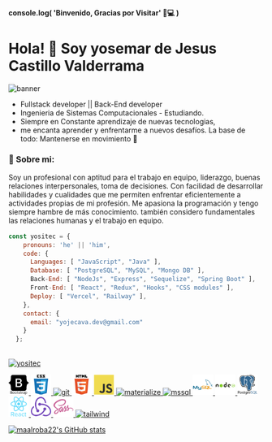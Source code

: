  #### console.log( 'Binvenido, Gracias por Visitar' 🤚💻 )
 
# Hola! 👋 Soy yosemar de Jesus Castillo Valderrama

![banner](https://user-images.githubusercontent.com/29136516/185747558-69f7131f-fd0b-4b84-972b-842d0c5b86d9.gif)

* Fullstack developer || Back-End developer
* Ingenieria de Sistemas Computacionales - Estudiando.
* Siempre en Constante aprendizaje de nuevas tecnologias,
* me encanta aprender y enfrentarme a nuevos desafíos.
La base de todo: Mantenerse en movimiento 🚀



###  📌  Sobre mi:
Soy un profesional con aptitud para el
trabajo en equipo, liderazgo, buenas
relaciones interpersonales, toma de
decisiones. Con facilidad de desarrollar
habilidades y cualidades que me permiten
enfrentar eficientemente a actividades
propias de mi profesión.
Me apasiona la programación y tengo siempre hambre de más conocimiento.
también considero fundamentales las relaciones humanas y el trabajo en equipo.

```js
const yositec = {
    pronouns: 'he' || 'him',
    code: {
      Languages: [ "JavaScript", "Java" ],
      Database: [ "PostgreSQL", "MySQL", "Mongo DB" ],
      Back-End: [ "NodeJs", "Express", "Sequelize", "Spring Boot" ],
      Front-End: [ "React", "Redux", "Hooks", "CSS modules" ],
      Deploy: [ "Vercel", "Railway" ],
    },
    contact: {
      email: "yojecava.dev@gmail.com"
    }
  }; 
  
```

<p align="left"> <a href="https://github.com/ryo-ma/github-profile-trophy"><img src="https://github-profile-trophy.vercel.app/?username=yositec" alt="yositec" /></a> </p>

<p align="left"> <a href="https://getbootstrap.com" target="_blank" rel="noreferrer"> <img src="https://raw.githubusercontent.com/devicons/devicon/master/icons/bootstrap/bootstrap-plain-wordmark.svg" alt="bootstrap" width="40" height="40"/> </a> <a href="https://www.w3schools.com/css/" target="_blank" rel="noreferrer"> <img src="https://raw.githubusercontent.com/devicons/devicon/master/icons/css3/css3-original-wordmark.svg" alt="css3" width="40" height="40"/> </a> <a href="https://git-scm.com/" target="_blank" rel="noreferrer"> <img src="https://www.vectorlogo.zone/logos/git-scm/git-scm-icon.svg" alt="git" width="40" height="40"/> </a> <a href="https://www.w3.org/html/" target="_blank" rel="noreferrer"> <img src="https://raw.githubusercontent.com/devicons/devicon/master/icons/html5/html5-original-wordmark.svg" alt="html5" width="40" height="40"/> </a> <a href="https://developer.mozilla.org/en-US/docs/Web/JavaScript" target="_blank" rel="noreferrer"> <img src="https://raw.githubusercontent.com/devicons/devicon/master/icons/javascript/javascript-original.svg" alt="javascript" width="40" height="40"/> </a> <a href="https://materializecss.com/" target="_blank" rel="noreferrer"> <img src="https://raw.githubusercontent.com/prplx/svg-logos/5585531d45d294869c4eaab4d7cf2e9c167710a9/svg/materialize.svg" alt="materialize" width="40" height="40"/> </a> <a href="https://www.microsoft.com/en-us/sql-server" target="_blank" rel="noreferrer"> <img src="https://www.svgrepo.com/show/303229/microsoft-sql-server-logo.svg" alt="mssql" width="40" height="40"/> </a> <a href="https://www.mysql.com/" target="_blank" rel="noreferrer"> <img src="https://raw.githubusercontent.com/devicons/devicon/master/icons/mysql/mysql-original-wordmark.svg" alt="mysql" width="40" height="40"/> </a> <a href="https://nodejs.org" target="_blank" rel="noreferrer"> <img src="https://raw.githubusercontent.com/devicons/devicon/master/icons/nodejs/nodejs-original-wordmark.svg" alt="nodejs" width="40" height="40"/> </a> <a href="https://www.postgresql.org" target="_blank" rel="noreferrer"> <img src="https://raw.githubusercontent.com/devicons/devicon/master/icons/postgresql/postgresql-original-wordmark.svg" alt="postgresql" width="40" height="40"/> </a> <a href="https://reactjs.org/" target="_blank" rel="noreferrer"> <img src="https://raw.githubusercontent.com/devicons/devicon/master/icons/react/react-original-wordmark.svg" alt="react" width="40" height="40"/> </a> <a href="https://redux.js.org" target="_blank" rel="noreferrer"> <img src="https://raw.githubusercontent.com/devicons/devicon/master/icons/redux/redux-original.svg" alt="redux" width="40" height="40"/> </a> <a href="https://sass-lang.com" target="_blank" rel="noreferrer"> <img src="https://raw.githubusercontent.com/devicons/devicon/master/icons/sass/sass-original.svg" alt="sass" width="40" height="40"/> </a> <a href="https://tailwindcss.com/" target="_blank" rel="noreferrer"> <img src="https://www.vectorlogo.zone/logos/tailwindcss/tailwindcss-icon.svg" alt="tailwind" width="40" height="40"/> </a> </p>

[![maalroba22's GitHub stats](https://github-readme-stats.vercel.app/api?username=maalroba22)](https://github.com/maalroba22/github-readme-stats)





